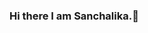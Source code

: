 ### Hi there I am Sanchalika.👋

<!--
**sanchalika/sanchalika** is a ✨ _special_ ✨ repository because its `README.md` (this file) appears on your GitHub profile.

Here are some ideas to get you started:

- 🔭 I’m an undergrad B.tech student from NIT Agartala. 
- Technical skills: C++, C, python programming language.
- other skills: HTML, CSS, Javascript.
- 🌱 I’m currently learning Data structures and Algorithms, Ethical Hacking.
- Softwares used- MATLAB.
- 📫 How to reach me: Sanchalika2019@gmail.com
- 😄 
- ⚡ Fun fact: Addicted to watching vlogs at free hours.
-->
